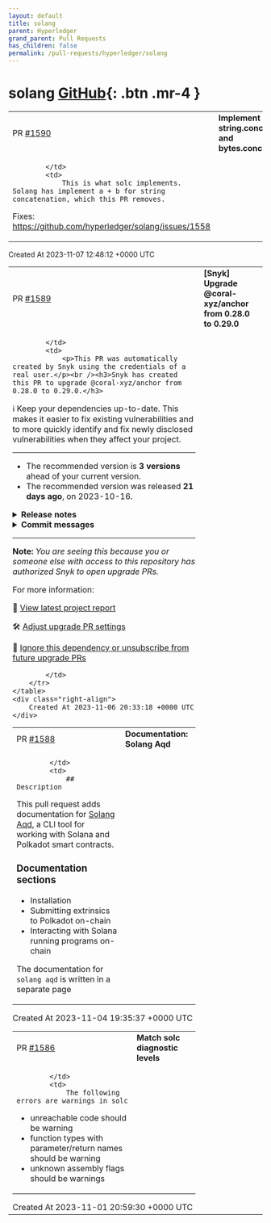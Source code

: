 ```yaml
---
layout: default
title: solang
parent: Hyperledger
grand_parent: Pull Requests
has_children: false
permalink: /pull-requests/hyperledger/solang
---
```


# solang <span class="fs-3 right-align">[GitHub](https://github.com/hyperledger/solang){: .btn .mr-4 }</span>


<div>
    <table>
        <tr>
            <td>
                PR <a href="https://github.com/hyperledger/solang/pull/1590" class=".btn">#1590</a>
            </td>
            <td>
                <b>
                    Implement string.concat() and bytes.concat()
                </b>
            </td>
        </tr>
        <tr>
            <td>
                
            </td>
            <td>
                This is what solc implements. Solang has implement a + b for string concatenation, which this PR removes.

Fixes: https://github.com/hyperledger/solang/issues/1558
            </td>
        </tr>
    </table>
    <div class="right-align">
        Created At 2023-11-07 12:48:12 +0000 UTC
    </div>
</div>

<div>
    <table>
        <tr>
            <td>
                PR <a href="https://github.com/hyperledger/solang/pull/1589" class=".btn">#1589</a>
            </td>
            <td>
                <b>
                    [Snyk] Upgrade @coral-xyz/anchor from 0.28.0 to 0.29.0
                </b>
            </td>
        </tr>
        <tr>
            <td>
                
            </td>
            <td>
                <p>This PR was automatically created by Snyk using the credentials of a real user.</p><br /><h3>Snyk has created this PR to upgrade @coral-xyz/anchor from 0.28.0 to 0.29.0.</h3>

:information_source: Keep your dependencies up-to-date. This makes it easier to fix existing vulnerabilities and to more quickly identify and fix newly disclosed vulnerabilities when they affect your project.
<hr/>

- The recommended version is **3 versions** ahead of your current version.
- The recommended version was released **21 days ago**, on 2023-10-16.


<details>
<summary><b>Release notes</b></summary>
<br/>
  <details>
    <summary>Package name: <b>@coral-xyz/anchor</b></summary>
    <ul>
      <li>
        <b>0.29.0</b> - <a href="https://snyk.io/redirect/github/coral-xyz/anchor/releases/tag/v0.29.0">2023-10-16</a></br><p>Notable changes are listed in the <a href="https://snyk.io/redirect/github/coral-xyz/anchor/blob/v0.29.0/CHANGELOG.md#0290---2023-10-16">CHANGELOG</a>.</p>
<p>For this release, there is also <a href="https://snyk.io/redirect/github/coral-xyz/anchor/blob/v0.29.0/docs/src/pages/docs/release-notes.md">release notes</a> to get a better view on the changes.</p>
<p><a href="https://anchor-lang.com/docs/release-notes" rel="nofollow">https://anchor-lang.com/docs/release-notes</a></p>
      </li>
      <li>
        <b>0.28.1-beta.2</b> - 2023-08-27
      </li>
      <li>
        <b>0.28.1-beta.1</b> - 2023-06-21
      </li>
      <li>
        <b>0.28.0</b> - <a href="https://snyk.io/redirect/github/coral-xyz/anchor/releases/tag/v0.28.0">2023-06-09</a></br><p>For a list of changes in this release, see the <a href="https://snyk.io/redirect/github/coral-xyz/anchor/blob/master/CHANGELOG.md#0280---2023-06-09">Change Log</a>.</p>
      </li>
    </ul>
    from <a href="https://snyk.io/redirect/github/coral-xyz/anchor/releases">@coral-xyz/anchor GitHub release notes</a>
  </details>
</details>


<details>
  <summary><b>Commit messages</b></summary>
  </br>
  <details>
    <summary>Package name: <b>@coral-xyz/anchor</b></summary>
    <ul>
      <li><a href="https://snyk.io/redirect/github/coral-xyz/anchor/commit/fc9fd6d24b9be84abb2f40e47ed3faf7b11864ae">fc9fd6d</a> v0.29.0 (#2672)</li>
      <li><a href="https://snyk.io/redirect/github/coral-xyz/anchor/commit/88a75aff138784fb99a7c9036b7c95b86f020bf0">88a75af</a> avm: Install from version-commit and refactor (#2671)</li>
      <li><a href="https://snyk.io/redirect/github/coral-xyz/anchor/commit/4f996d0a58bd178a578a4e0d55952f48f8ec4ed2">4f996d0</a> cli: Add ability to override toolchain from &#x60;Anchor.toml&#x60; (#2649)</li>
      <li><a href="https://snyk.io/redirect/github/coral-xyz/anchor/commit/5900c933102a06fbe7e5c4dedead883c807e35ce">5900c93</a> avm: Allow install, list and use from commit (#2659)</li>
      <li><a href="https://snyk.io/redirect/github/coral-xyz/anchor/commit/8717364f81c106e61b3ab0a0bfe171b42efbee1e">8717364</a> Remove the maximum version constraint from Solana crates (#2667)</li>
      <li><a href="https://snyk.io/redirect/github/coral-xyz/anchor/commit/23eeb1ec2d2d7e92f875f9cbfbc95bdec003a5a3">23eeb1e</a> spl: add feature memo to support cpi to spl-memo (#2661)</li>
      <li><a href="https://snyk.io/redirect/github/coral-xyz/anchor/commit/0fef819e4bde38e7ff366266062a4b859c225d4a">0fef819</a> chore: Remove abusive cloning (#2663)</li>
      <li><a href="https://snyk.io/redirect/github/coral-xyz/anchor/commit/6cf200493a307c01487c7b492b4893e0d6f6cb23">6cf2004</a> spl: Update dependencies to their latest versions (#2657)</li>
      <li><a href="https://snyk.io/redirect/github/coral-xyz/anchor/commit/dcafb789e1635b8f90e8fd3badd0f9a015d204d4">dcafb78</a> lang: Add accounts by reference (#2656)</li>
      <li><a href="https://snyk.io/redirect/github/coral-xyz/anchor/commit/243ab7573865a7296dd2af1153f44bffbf488458">243ab75</a> lang: Type safe bumps (#2542)</li>
      <li><a href="https://snyk.io/redirect/github/coral-xyz/anchor/commit/721eb7a3be2344b2c5eae695ffe8eabf91fe7752">721eb7a</a> bench: Fix number formatting due to locale difference (#2655)</li>
      <li><a href="https://snyk.io/redirect/github/coral-xyz/anchor/commit/267c4ceab7129c865680b0b9e7dd4376cc785265">267c4ce</a> tests: Remove &#x60;auction-house&#x60; submodule and host it natively (#2654)</li>
      <li><a href="https://snyk.io/redirect/github/coral-xyz/anchor/commit/5e7fb445183f89abe79561d686785763eacb7a10">5e7fb44</a> Upgrade Solana to &#x60;1.17.0&#x60; (#2645)</li>
      <li><a href="https://snyk.io/redirect/github/coral-xyz/anchor/commit/b0e725b5ace4bc3427a4e2c6350c1d6267176e23">b0e725b</a> spl: Update &#x60;mpl-token-metadata&#x60; to &#x60;3.1.0&#x60; and fix &#x60;create_metadata_accounts_v3&#x60; (#2651)</li>
      <li><a href="https://snyk.io/redirect/github/coral-xyz/anchor/commit/25b24a1fd3fe7d411ec9f827b72d6167e6f55e56">25b24a1</a> syn: Fix having access to &#x60;idl&#x60; module by default (#2650)</li>
      <li><a href="https://snyk.io/redirect/github/coral-xyz/anchor/commit/51578bcbc522d5398dbfa9d020f28fb797eb5815">51578bc</a> spl: Fix compilation error and warnings (#2647)</li>
      <li><a href="https://snyk.io/redirect/github/coral-xyz/anchor/commit/5602244e1a3a3c2f9d7166d1114e2792aea4f0dc">5602244</a> cli: Support upgradeable program in anchor test (#2642)</li>
      <li><a href="https://snyk.io/redirect/github/coral-xyz/anchor/commit/f18fd971fb10351bec268a4438ab3d6044506c07">f18fd97</a> Update Node to &#x60;18.18.0&#x60; LTS (#2643)</li>
      <li><a href="https://snyk.io/redirect/github/coral-xyz/anchor/commit/e1d5e785b894d7a4ab4b06b21be2a9f4117df997">e1d5e78</a> syn: Fix generic type aliases (#2644)</li>
      <li><a href="https://snyk.io/redirect/github/coral-xyz/anchor/commit/d1e32674d50005d04160b6fbac6f91de602a8829">d1e3267</a> Add type alias support (#2637)</li>
      <li><a href="https://snyk.io/redirect/github/coral-xyz/anchor/commit/3e8bc76d72e2bfdb3962868b5066b2479cf49d25">3e8bc76</a> Update to solang v0.3.2 and add simple test (#2636)</li>
      <li><a href="https://snyk.io/redirect/github/coral-xyz/anchor/commit/28adaf2343157835e546ffc8d0b3932eb1263427">28adaf2</a> ts: Remove &#x60;base64-js&#x60; dependency (#2635)</li>
      <li><a href="https://snyk.io/redirect/github/coral-xyz/anchor/commit/99b75a905be2b407d4cd0a5f00c3db4cebd882e8">99b75a9</a> spl: Update to token metadata client sdk (#2632)</li>
      <li><a href="https://snyk.io/redirect/github/coral-xyz/anchor/commit/3c6fc2ba2d06a799b53b27a282e5c811b978cdf5">3c6fc2b</a> syn: Fix IDL named enum variant field being snake_case (#2633)</li>
    </ul>

   <a href="https://snyk.io/redirect/github/coral-xyz/anchor/compare/e1afcbf71e0f2e10fae14525934a6a68479167b9...fc9fd6d24b9be84abb2f40e47ed3faf7b11864ae">Compare</a>
  </details>
</details>
<hr/>

**Note:** *You are seeing this because you or someone else with access to this repository has authorized Snyk to open upgrade PRs.*

For more information:  <img src="https://api.segment.io/v1/pixel/track?data=eyJ3cml0ZUtleSI6InJyWmxZcEdHY2RyTHZsb0lYd0dUcVg4WkFRTnNCOUEwIiwiYW5vbnltb3VzSWQiOiIxZTQ4NThiZC02MDU0LTQ4MWUtYjFkNi1jZGVkM2JiYTEyMmYiLCJldmVudCI6IlBSIHZpZXdlZCIsInByb3BlcnRpZXMiOnsicHJJZCI6IjFlNDg1OGJkLTYwNTQtNDgxZS1iMWQ2LWNkZWQzYmJhMTIyZiJ9fQ==" width="0" height="0"/>

🧐 [View latest project report](https://app.snyk.io/org/hyperledger-bot/project/f9e21d22-7518-41f9-b3e0-204453183258?utm_source&#x3D;github&amp;utm_medium&#x3D;referral&amp;page&#x3D;upgrade-pr)

🛠 [Adjust upgrade PR settings](https://app.snyk.io/org/hyperledger-bot/project/f9e21d22-7518-41f9-b3e0-204453183258/settings/integration?utm_source&#x3D;github&amp;utm_medium&#x3D;referral&amp;page&#x3D;upgrade-pr)

🔕 [Ignore this dependency or unsubscribe from future upgrade PRs](https://app.snyk.io/org/hyperledger-bot/project/f9e21d22-7518-41f9-b3e0-204453183258/settings/integration?pkg&#x3D;@coral-xyz/anchor&amp;utm_source&#x3D;github&amp;utm_medium&#x3D;referral&amp;page&#x3D;upgrade-pr#auto-dep-upgrades)

<!--- (snyk:metadata:{"prId":"1e4858bd-6054-481e-b1d6-cded3bba122f","prPublicId":"1e4858bd-6054-481e-b1d6-cded3bba122f","dependencies":[{"name":"@coral-xyz/anchor","from":"0.28.0","to":"0.29.0"}],"packageManager":"npm","type":"auto","projectUrl":"https://app.snyk.io/org/hyperledger-bot/project/f9e21d22-7518-41f9-b3e0-204453183258?utm_source=github&utm_medium=referral&page=upgrade-pr","projectPublicId":"f9e21d22-7518-41f9-b3e0-204453183258","env":"prod","prType":"upgrade","vulns":[],"issuesToFix":[],"upgrade":[],"upgradeInfo":{"versionsDiff":3,"publishedDate":"2023-10-16T17:21:26.803Z"},"templateVariants":[],"hasFixes":false,"isMajorUpgrade":false,"isBreakingChange":false,"priorityScoreList":[]}) --->

            </td>
        </tr>
    </table>
    <div class="right-align">
        Created At 2023-11-06 20:33:18 +0000 UTC
    </div>
</div>

<div>
    <table>
        <tr>
            <td>
                PR <a href="https://github.com/hyperledger/solang/pull/1588" class=".btn">#1588</a>
            </td>
            <td>
                <b>
                    Documentation: Solang Aqd
                </b>
            </td>
        </tr>
        <tr>
            <td>
                
            </td>
            <td>
                ## Description
This pull request adds documentation for [Solang Aqd](https://github.com/hyperledger/solang-aqd), a CLI tool for working with Solana and Polkadot smart contracts.

### Documentation sections 
- Installation
- Submitting extrinsics to Polkadot on-chain
- Interacting with Solana running programs on-chain

The documentation for `solang aqd` is written in a separate page
            </td>
        </tr>
    </table>
    <div class="right-align">
        Created At 2023-11-04 19:35:37 +0000 UTC
    </div>
</div>

<div>
    <table>
        <tr>
            <td>
                PR <a href="https://github.com/hyperledger/solang/pull/1586" class=".btn">#1586</a>
            </td>
            <td>
                <b>
                    Match solc diagnostic levels
                </b>
            </td>
        </tr>
        <tr>
            <td>
                
            </td>
            <td>
                The following errors are warnings in solc

 - unreachable code should be warning
 - function types with parameter/return names should be warning
 - unknown assembly flags should be warnings
            </td>
        </tr>
    </table>
    <div class="right-align">
        Created At 2023-11-01 20:59:30 +0000 UTC
    </div>
</div>

